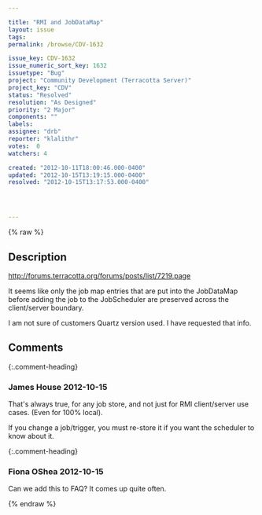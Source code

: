 ```yaml
---

title: "RMI and JobDataMap"
layout: issue
tags: 
permalink: /browse/CDV-1632

issue_key: CDV-1632
issue_numeric_sort_key: 1632
issuetype: "Bug"
project: "Community Development (Terracotta Server)"
project_key: "CDV"
status: "Resolved"
resolution: "As Designed"
priority: "2 Major"
components: ""
labels: 
assignee: "drb"
reporter: "klalithr"
votes:  0
watchers: 4

created: "2012-10-11T18:00:46.000-0400"
updated: "2012-10-15T13:19:15.000-0400"
resolved: "2012-10-15T13:17:53.000-0400"




---
```


{% raw %}

## Description

<div markdown="1" class="description">

http://forums.terracotta.org/forums/posts/list/7219.page

It seems like only the job map entries that are put into the JobDataMap before adding the job to the JobScheduler are preserved across the client/server boundary.

I am not sure of customers Quartz version used. I have requested that info.

</div>

## Comments


{:.comment-heading}
### **James House** <span class="date">2012-10-15</span>

<div markdown="1" class="comment">

That's always true, for any job store, and not just for RMI client/server use cases.  (Even for 100% local).

If you change a job/trigger, you must re-store it if you want the scheduler to know about it.



</div>


{:.comment-heading}
### **Fiona OShea** <span class="date">2012-10-15</span>

<div markdown="1" class="comment">

Can we add this to FAQ? It comes up quite often.

</div>



{% endraw %}
